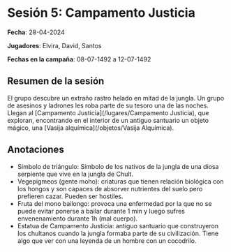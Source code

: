# Sesión 5: Campamento Justicia

**Fecha**: 28-04-2024

**Jugadores**: Elvira, David, Santos

**Fechas en la campaña**: 08-07-1492 a 12-07-1492

## Resumen de la sesión

El grupo descubre un extraño rastro helado en mitad de la jungla. Un grupo de asesinos y ladrones les roba parte de su tesoro una de las noches. Llegan al [Campamento Justicia](/lugares/Campamento Justicia), que exploran, encontrando en el interior de un antiguo santuario un objeto mágico, una [Vasija alquímica](/objetos/Vasija Alquímica).

## Anotaciones

* Símbolo de triángulo: Símbolo de los nativos de la jungla de una diosa serpiente que vive en la jungla de Chult.
* Vegepigmeos (gente moho): criaturas que tienen relación biológica con los hongos y son capaces de absorver nutrientes del suelo pero prefieren cazar. Pueden ser hostiles.
* Fruta del mono bailongo: provoca una enfermedad por la que no se puede evitar ponerse a bailar durante 1 min y luego sufres envenenamiento durante 1h (mal cuerpo).
* Estatua de Campamento Justicia: antiguo santuario que construyeron los chultanos cuando la jungla formaba parte de su civilización. Tiene algo que ver con una leyenda de un hombre con un cocodrilo.